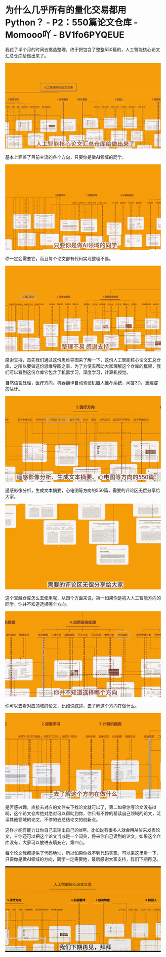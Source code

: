 # 为什么几乎所有的量化交易都用Python？ - P2：550篇论文仓库 - Momooo吖 - BV1fo6PYQEUE

我花了半个月的时间去挑选整理，终于把包含了整整550篇的，人工智能核心论文汇总仓库给做出来了。

![](img/a47dd425b2235a365f3968cee611db9b_1.png)

基本上涵盖了目前主流的各个方向，只要你是做AI领域的同学。

![](img/a47dd425b2235a365f3968cee611db9b_3.png)

你一定会需要它，而且每个论文都有代码实现整理不易。

![](img/a47dd425b2235a365f3968cee611db9b_5.png)

感谢支持，首先我们通过这份思维导图来了解一下，这份人工智能核心论文汇总仓库，之所以要做这份思维导图之事，为了方便去帮助大家理解这个仓库的框架，我们可以看到这份仓库它包含了机器学习，深度学习，计算机视觉。

自然语言处理，医疗方向，机器翻译自动驾驶机器人推荐系统，问答3D，重建姿态估计。

![](img/a47dd425b2235a365f3968cee611db9b_7.png)

遥感影像分析，生成文本摘要，心电图等方向的550篇，需要的评论区无偿分享给大家。

![](img/a47dd425b2235a365f3968cee611db9b_9.png)

这个宝藏仓库怎么去使用呢，从四个方面来说，第一如果你是初入人工智能方向的同学，你并不知道选择哪个方向。



![](img/a47dd425b2235a365f3968cee611db9b_11.png)

你可以去看对应领域的论文，比如说综述，去了解这个方向在做什么。

![](img/a47dd425b2235a365f3968cee611db9b_13.png)

是否感兴趣，直接去对应的文件夹下找论文就可以了，第二如果你写论文没有id啊，这个论文仓库绝对绝对可以帮助到你，你只有不停的精读自己领域的论文，泛读其他领域的论文，不停的去总结论文的创新点。

这样才能有能力让你自己去输出自己的id啊，比如说有很多人就会用AI价来发表论文，三你还可以把这个论文当成是一个词典，将来你自己读到的论文，如果这个仓库没有，大家可以放进去填充它，第四点。

每个论文我都提供了代码地址，所以如果你找不到代码实现，可以来这里看一下，只要你是做AI领域的方向，同学一定需要他，最后感谢大家支持，我们下期再见。



![](img/a47dd425b2235a365f3968cee611db9b_15.png)